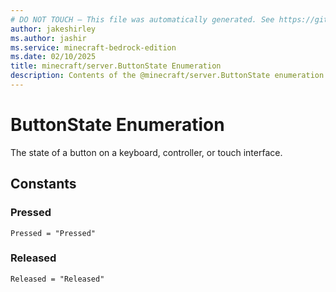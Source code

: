 ```yaml
---
# DO NOT TOUCH — This file was automatically generated. See https://github.com/mojang/minecraftapidocsgenerator to modify descriptions, examples, etc.
author: jakeshirley
ms.author: jashir
ms.service: minecraft-bedrock-edition
ms.date: 02/10/2025
title: minecraft/server.ButtonState Enumeration
description: Contents of the @minecraft/server.ButtonState enumeration.
---
```

# ButtonState Enumeration

The state of a button on a keyboard, controller, or touch interface.

## Constants
### **Pressed**
`Pressed = "Pressed"`
### **Released**
`Released = "Released"`
